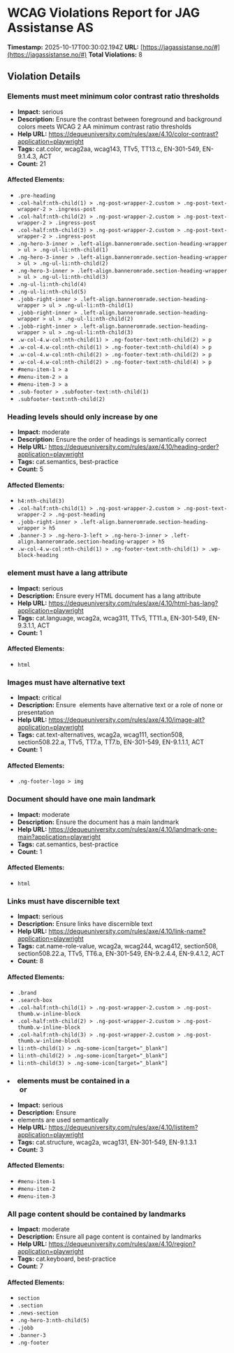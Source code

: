 # WCAG Violations Report for JAG Assistanse AS

**Timestamp:** 2025-10-17T00:30:02.194Z
**URL:** [https://jagassistanse.no/#](https://jagassistanse.no/#)
**Total Violations:** 8

## Violation Details

### Elements must meet minimum color contrast ratio thresholds

- **Impact:** serious
- **Description:** Ensure the contrast between foreground and background colors meets WCAG 2 AA minimum contrast ratio thresholds
- **Help URL:** https://dequeuniversity.com/rules/axe/4.10/color-contrast?application=playwright
- **Tags:** cat.color, wcag2aa, wcag143, TTv5, TT13.c, EN-301-549, EN-9.1.4.3, ACT
- **Count:** 21

#### Affected Elements:

- `.pre-heading`
- `.col-half:nth-child(1) > .ng-post-wrapper-2.custom > .ng-post-text-wrapper-2 > .ingress-post`
- `.col-half:nth-child(2) > .ng-post-wrapper-2.custom > .ng-post-text-wrapper-2 > .ingress-post`
- `.col-half:nth-child(3) > .ng-post-wrapper-2.custom > .ng-post-text-wrapper-2 > .ingress-post`
- `.ng-hero-3-inner > .left-align.banneromrade.section-heading-wrapper > ul > .ng-ul-li:nth-child(1)`
- `.ng-hero-3-inner > .left-align.banneromrade.section-heading-wrapper > ul > .ng-ul-li:nth-child(2)`
- `.ng-hero-3-inner > .left-align.banneromrade.section-heading-wrapper > ul > .ng-ul-li:nth-child(3)`
- `.ng-ul-li:nth-child(4)`
- `.ng-ul-li:nth-child(5)`
- `.jobb-right-inner > .left-align.banneromrade.section-heading-wrapper > ul > .ng-ul-li:nth-child(1)`
- `.jobb-right-inner > .left-align.banneromrade.section-heading-wrapper > ul > .ng-ul-li:nth-child(2)`
- `.jobb-right-inner > .left-align.banneromrade.section-heading-wrapper > ul > .ng-ul-li:nth-child(3)`
- `.w-col-4.w-col:nth-child(1) > .ng-footer-text:nth-child(2) > p`
- `.w-col-4.w-col:nth-child(1) > .ng-footer-text:nth-child(4) > p`
- `.w-col-4.w-col:nth-child(2) > .ng-footer-text:nth-child(2) > p`
- `.w-col-4.w-col:nth-child(2) > .ng-footer-text:nth-child(4) > p`
- `#menu-item-1 > a`
- `#menu-item-2 > a`
- `#menu-item-3 > a`
- `.sub-footer > .subfooter-text:nth-child(1)`
- `.subfooter-text:nth-child(2)`

### Heading levels should only increase by one

- **Impact:** moderate
- **Description:** Ensure the order of headings is semantically correct
- **Help URL:** https://dequeuniversity.com/rules/axe/4.10/heading-order?application=playwright
- **Tags:** cat.semantics, best-practice
- **Count:** 5

#### Affected Elements:

- `h4:nth-child(3)`
- `.col-half:nth-child(1) > .ng-post-wrapper-2.custom > .ng-post-text-wrapper-2 > .ng-post-heading`
- `.jobb-right-inner > .left-align.banneromrade.section-heading-wrapper > h5`
- `.banner-3 > .ng-hero-3-left > .ng-hero-3-inner > .left-align.banneromrade.section-heading-wrapper > h5`
- `.w-col-4.w-col:nth-child(1) > .ng-footer-text:nth-child(1) > .wp-block-heading`

### <html> element must have a lang attribute

- **Impact:** serious
- **Description:** Ensure every HTML document has a lang attribute
- **Help URL:** https://dequeuniversity.com/rules/axe/4.10/html-has-lang?application=playwright
- **Tags:** cat.language, wcag2a, wcag311, TTv5, TT11.a, EN-301-549, EN-9.3.1.1, ACT
- **Count:** 1

#### Affected Elements:

- `html`

### Images must have alternative text

- **Impact:** critical
- **Description:** Ensure <img> elements have alternative text or a role of none or presentation
- **Help URL:** https://dequeuniversity.com/rules/axe/4.10/image-alt?application=playwright
- **Tags:** cat.text-alternatives, wcag2a, wcag111, section508, section508.22.a, TTv5, TT7.a, TT7.b, EN-301-549, EN-9.1.1.1, ACT
- **Count:** 1

#### Affected Elements:

- `.ng-footer-logo > img`

### Document should have one main landmark

- **Impact:** moderate
- **Description:** Ensure the document has a main landmark
- **Help URL:** https://dequeuniversity.com/rules/axe/4.10/landmark-one-main?application=playwright
- **Tags:** cat.semantics, best-practice
- **Count:** 1

#### Affected Elements:

- `html`

### Links must have discernible text

- **Impact:** serious
- **Description:** Ensure links have discernible text
- **Help URL:** https://dequeuniversity.com/rules/axe/4.10/link-name?application=playwright
- **Tags:** cat.name-role-value, wcag2a, wcag244, wcag412, section508, section508.22.a, TTv5, TT6.a, EN-301-549, EN-9.2.4.4, EN-9.4.1.2, ACT
- **Count:** 8

#### Affected Elements:

- `.brand`
- `.search-box`
- `.col-half:nth-child(1) > .ng-post-wrapper-2.custom > .ng-post-thumb.w-inline-block`
- `.col-half:nth-child(2) > .ng-post-wrapper-2.custom > .ng-post-thumb.w-inline-block`
- `.col-half:nth-child(3) > .ng-post-wrapper-2.custom > .ng-post-thumb.w-inline-block`
- `li:nth-child(1) > .ng-some-icon[target="_blank"]`
- `li:nth-child(2) > .ng-some-icon[target="_blank"]`
- `li:nth-child(3) > .ng-some-icon[target="_blank"]`

### <li> elements must be contained in a <ul> or <ol>

- **Impact:** serious
- **Description:** Ensure <li> elements are used semantically
- **Help URL:** https://dequeuniversity.com/rules/axe/4.10/listitem?application=playwright
- **Tags:** cat.structure, wcag2a, wcag131, EN-301-549, EN-9.1.3.1
- **Count:** 3

#### Affected Elements:

- `#menu-item-1`
- `#menu-item-2`
- `#menu-item-3`

### All page content should be contained by landmarks

- **Impact:** moderate
- **Description:** Ensure all page content is contained by landmarks
- **Help URL:** https://dequeuniversity.com/rules/axe/4.10/region?application=playwright
- **Tags:** cat.keyboard, best-practice
- **Count:** 7

#### Affected Elements:

- `section`
- `.section`
- `.news-section`
- `.ng-hero-3:nth-child(5)`
- `.jobb`
- `.banner-3`
- `.ng-footer`
